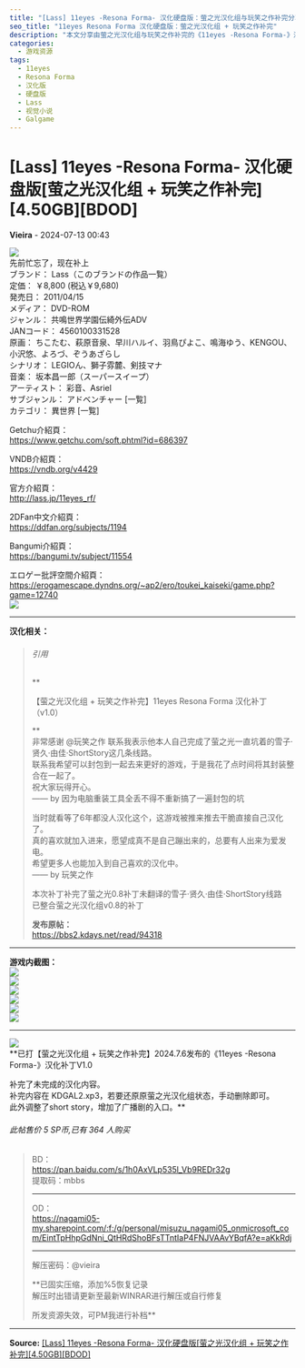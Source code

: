 ```yaml
---
title: "[Lass] 11eyes -Resona Forma- 汉化硬盘版：萤之光汉化组与玩笑之作补完分享"
seo_title: "11eyes Resona Forma 汉化硬盘版：萤之光汉化组 + 玩笑之作补完"
description: "本文分享由萤之光汉化组与玩笑之作补完的《11eyes -Resona Forma-》汉化硬盘版资源。补丁v1.0整合了未翻译的线路，并调整了Short Story及广播剧入口，提供BDOD下载。"
categories:
  - 游戏资源
tags:
  - 11eyes
  - Resona Forma
  - 汉化版
  - 硬盘版
  - Lass
  - 视觉小说
  - Galgame
---
```


# [Lass] 11eyes -Resona Forma- 汉化硬盘版[萤之光汉化组 + 玩笑之作补完][4.50GB][BDOD]

**Vieira** - 2024-07-13 00:43

![](https://p.inari.site/guest/24-07/13/66915bfe1f7ae.webp)  
先前忙忘了，现在补上  
ブランド： Lass（このブランドの作品一覧）  
定価： ￥8,800 (税込￥9,680)  
発売日： 2011/04/15  
メディア： DVD-ROM  
ジャンル： 共鳴世界学園伝綺外伝ADV  
JANコード： 4560100331528  
原画： ちこたむ、萩原音泉、早川ハルイ、羽鳥ぴよこ、鳴海ゆう、KENGOU、小沢悠、よろづ、ぞうあざらし  
シナリオ： LEGIOん、獅子雰麓、剣技マナ  
音楽： 坂本昌一郎（スーパースイープ）  
アーティスト： 彩音、Asriel  
サブジャンル： アドベンチャー [一覧]  
カテゴリ： 異世界 [一覧]  
  
Getchu介紹頁：  
<https://www.getchu.com/soft.phtml?id=686397>  
  
VNDB介紹頁：  
<https://vndb.org/v4429>  
  
官方介紹頁：  
<http://lass.jp/11eyes_rf/>  
  
2DFan中文介紹頁：  
<https://ddfan.org/subjects/1194>  
  
Bangumi介紹頁：  
<https://bangumi.tv/subject/11554>  
  
エロゲー批評空間介紹頁：  
<https://erogamescape.dyndns.org/~ap2/ero/toukei_kaiseki/game.php?game=12740>  
![](https://p.inari.site/guest/24-07/13/66915d542115a.jpg)  


* * *

  
**汉化相关：**  


> ###### 引用
> 
>   
> **
> 
> 【萤之光汉化组 + 玩笑之作补完】11eyes Resona Forma 汉化补丁 （v1.0）
> 
> **  
>  非常感谢 @玩笑之作 联系我表示他本人自己完成了萤之光一直坑着的雪子·贤久·由佳·ShortStory这几条线路。  
> 联系我希望可以封包到一起去来更好的游戏，于是我花了点时间将其封装整合在一起了。  
> 祝大家玩得开心。  
> —— by 因为电脑重装工具全丢不得不重新搞了一遍封包的坑  
>   
> 当时就看等了6年都没人汉化这个，这游戏被推来推去干脆直接自己汉化了。  
> 真的喜欢就加入进来，愿望成真不是自己蹦出来的，总要有人出来为爱发电。  
> 希望更多人也能加入到自己喜欢的汉化中。  
> —— by 玩笑之作  
>   
> 本次补丁补完了萤之光0.8补丁未翻译的雪子·贤久·由佳·ShortStory线路  
> 已整合萤之光汉化组v0.8的补丁  
>   
> **发布原帖：**  
> <https://bbs2.kdays.net/read/94318>  
> 

  


* * *

  
**游戏内截图：**  
![](https://files.catbox.moe/brtln8.jpg)  
![](https://files.catbox.moe/uyb751.jpg)  
![](https://files.catbox.moe/iykioe.jpg)  
![](https://files.catbox.moe/l7bbjz.jpg)  
![](https://files.catbox.moe/xg52kz.jpg)  
![](https://files.catbox.moe/y7kmqv.jpg)  


* * *

  
![](https://files.catbox.moe/wqfyxd.jpg)  
**已打【萤之光汉化组 + 玩笑之作补完】2024.7.6发布的《11eyes -Resona Forma-》汉化补丁V1.0  
  
补完了未完成的汉化内容。  
补完内容在 KDGAL2.xp3，若要还原原萤之光汉化组状态，手动删除即可。  
此外调整了short story，增加了广播剧的入口。**  


###### 此帖售价 5 SP币,已有 364 人购买

>   
>   
> BD：  
> <https://pan.baidu.com/s/1h0AxVLp535l_Vb9REDr32g>  
> 提取码：mbbs  
> 
> 
> * * *
> 
>   
> OD：  
> <https://nagami05-my.sharepoint.com/:f:/g/personal/misuzu_nagami05_onmicrosoft_com/EintTpHhpGdNni_QtHRdShoBFsTTntIaP4FNJVAAvYBqfA?e=aKkRdj>  
> 
> 
> * * *
> 
>   
>   
> 解压密码：@vieira  
>   
> **已固实压缩，添加%5恢复记录  
>  解压时出错请更新至最新WINRAR进行解压或自行修复  
>   
> 所发资源失效，可PM我进行补档**  
> 


---

**Source:** [[Lass] 11eyes -Resona Forma- 汉化硬盘版[萤之光汉化组 + 玩笑之作补完][4.50GB][BDOD]](https://www.south-plus.net/read.php?tid-2247560-fpage-6.html)
<script type="application/ld+json">
{
  "@context": "https://schema.org",
  "@type": "VideoGame",
  "name": "11eyes -Resona Forma- 汉化硬盘版",
  "alternateName": "[Lass] 11eyes -Resona Forma- 汉化硬盘版[萤之光汉化组 + 玩笑之作补完][4.50GB][BDOD]",
  "description": "! 先前忙忘了，现在补上 ブランド： Lass（このブランドの作品一覧） 定価： ￥8,800 (税込￥9,680) 発売日： 2011/04/15 メディア： DVD-ROM ジャンル： 共鳴世界学園伝綺外伝ADV JANコード： 4560100331528 原画：...",
  "image": "https://p.inari.site/guest/24-07/13/66915bfe1f7ae.webp",
  "datePublished": "2025-08-31 17:01:00",
  "author": {
    "@type": "Person",
    "name": "Vieira"
  },
  "operatingSystem": "Windows",
  "applicationCategory": "GameApplication",
  "url": "https://www.south-plus.net/read.php?tid-2247560-fpage-6.html"
}
</script>